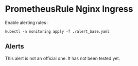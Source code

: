 # PrometheusRule Nginx Ingress

Enable alerting rules :

```
kubectl -n monitoring apply -f ./alert_base.yaml
```

## Alerts

This alert is not an official one. It has not been tested yet.